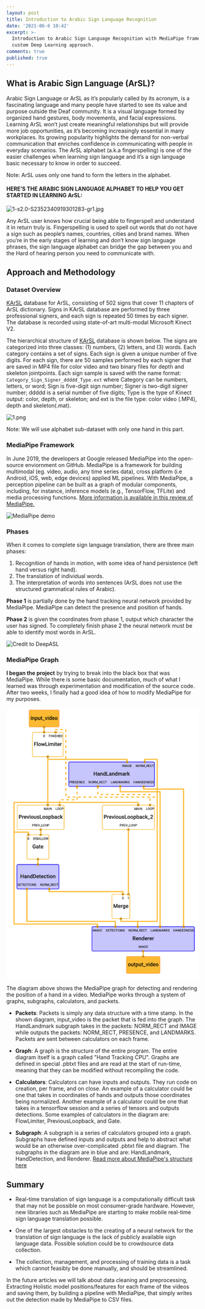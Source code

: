 ```yaml
---
layout: post
title: Introduction to Arabic Sign Language Recognition
date: '2021-06-6 10:42'
excerpt: >-
  Introduction to Arabic Sign Language Recognition with MediaPipe framework and
  custom Deep Learning approach.
comments: true
published: true
---
```


## What is Arabic Sign Language (ArSL)?
Arabic Sign Language or ArSL as it’s popularly called by its acronym, is a fascinating language and many people have started to see its value and purpose outside the Deaf community. It is a visual language formed by organized hand gestures, body movements, and facial expressions. Learning ArSL won’t just create meaningful relationships but will provide more job opportunities, as it’s becoming increasingly essential in many workplaces. Its growing popularity highlights the demand for non-verbal communication that enriches confidence in communicating with people in everyday scenarios. The ArSL alphabet (a.k.a fingerspelling) is one of the easier challenges when learning sign language and it’s a sign language basic necessary to know in order to succeed.

Note: ArSL uses only one hand to form the letters in the alphabet.

#### HERE’S THE ARABIC SIGN LANGUAGE ALPHABET TO HELP YOU GET STARTED IN LEARNING ArSL:

![1-s2.0-S2352340919301283-gr1.jpg]({{site.baseurl}}/img/1-s2.0-S2352340919301283-gr1.jpg)

Any ArSL user knows how crucial being able to fingerspell and understand it in return truly is. Fingerspelling is used to spell out words that do not have a sign such as people’s names, countries, cities and brand names. When you’re in the early stages of learning and don’t know sign language phrases, the sign language alphabet can bridge the gap between you and the Hard of hearing person you need to communicate with.


## Approach and Methodology
### Dataset Overview
[KArSL](https://dl.acm.org/doi/10.1145/3423420) database for ArSL, consisting of 502 signs that cover 11 chapters of ArSL dictionary. Signs in KArSL database are performed by three professional signers, and each sign is repeated 50 times by each signer. The database is recorded using state-of-art multi-modal Microsoft Kinect V2.

The hierarchical structure of [KArSL](https://dl.acm.org/doi/10.1145/3423420) database is shown below. The signs are categorized into three classes: (1) numbers, (2) letters, and (3) words. Each category contains a set of signs. Each sign is given a unique number of five digits. For each sign, there are 50 samples performed by each signer that are saved in MP4 file for color video and two binary files for depth and skeleton jointpoints. Each sign sample is saved with the name format: `Category_Sign_Signer_ddddd_Type.ext` where Category can be numbers, letters, or word; Sign is five-digit sign number; Signer is two-digit signer number; ddddd is a serial number of five digits; Type is the type of Kinect output: color, depth, or skeleton; and ext is the file type: color video (.MP4), depth and skeleton(.mat).

![1.png]({{site.baseurl}}/img/1.png)

Note: We will use alphabet sub-dataset with only one hand in this part.

### MediaPipe Framework
In June 2019, the developers at Google released MediaPipe into the open-source enviornment on GitHub. MediaPipe is a framework for building multimodal (eg. video, audio, any time series data), cross platform (i.e Android, iOS, web, edge devices) applied ML pipelines. With MediaPipe, a perception pipeline can be built as a graph of modular components, including, for instance, inference models (e.g., TensorFlow, TFLite) and media processing functions. [More information is available in this review of MediaPipe.](https://github.com/google/mediapipe/)

![MediaPipe demo](https://github.com/AriAlavi/SigNN/blob/master/docs/images/mobile/hand_tracking_3d_android_gpu.gif?raw=true)

### Phases
When it comes to complete sign language translation, there are three main phases:

1. Recognition of hands in motion, with some idea of hand persistence (left hand versus right hand).
1. The translation of individual words.
1. The interpretation of words into sentences (ArSL does not use the structured grammatical rules of Arabic).

**Phase 1** is partially done by the hand tracking neural network provided by MediaPipe. MediaPipe can  detect the presence and position of hands.

**Phase 2** is given the coordinates from phase 1, output which character the user has signed. To completely finish phase 2 the neural network must be able to identify most words in ArSL.

![Credit to DeepASL](https://user-images.githubusercontent.com/49175620/76172748-170c8680-6156-11ea-87d0-2045b5b1e373.png)

### MediaPipe Graph

**I began the project** by trying to break into the black box that was MediaPipe. While there is some basic documentation, much of what I learned was through experimentation and modification of the source code. After two weeks, I finally had a good idea of how to modify MediaPipe for my purposes.  

![Diagram of a MediaPipe graph](https://github.com/AriAlavi/SigNN/blob/master/docs/images/mobile/hand_tracking_mobile.png?raw=true)

The diagram above shows the MediaPipe graph for detecting and rendering the position of a hand in a video. MediaPipe works through a system of graphs, subgraphs, calculators, and packets.

- **Packets**: Packets is simply any data structure with a time stamp. In the shown diagram, input_video is the packet that is fed into the graph. The HandLandmark subgraph takes in the packets: NORM_RECT and IMAGE while outputs the packets: NORM_RECT, PRESENCE, and LANDMARKS. Packets are sent between calculators on each frame.

- **Graph**: A graph is the structure of the entire program. The entire diagram itself is a graph called "Hand Tracking CPU". Graphs are defined in special .pbtxt files and are read at the start of run-time, meaning that they can be modified without recompiling the code.

- **Calculators**: Calculators can have inputs and outputs. They run code on creation, per frame, and on close. An example of a calculator could be one that takes in coordinates of hands and outputs those coordinates being normalized. Another example of a calculator could be one that takes in a tensorflow session and a series of tensors and outputs detections. Some examples of calculators in the diagram are: FlowLimiter, PreviousLoopback, and Gate.

- **Subgraph**: A subgraph is a series of calculators grouped into a graph. Subgraphs have defined inputs and outputs and help to abstract what would be an otherwise over-complicated .pbtxt file and diagram. The subgraphs in the diagram are in blue and are: HandLandmark, HandDetection, and Renderer. [ Read more about MediaPipe's structure here](https://google.github.io/mediapipe/framework_concepts/framework_concepts.html)

## Summary
- Real-time translation of sign language is a computationally difficult task that may not be possible on most consumer-grade hardware. However, new libraries such as MediaPipe are starting to make mobile real-time sign language translation possible.

- One of the largest obstacles to the creating of a neural network for the translation of sign language is the lack of publicly available sign language data. Possible solution could be to crowdsource data collection.

- The collection, management, and processing of training data is a task which cannot feasibly be done manually, and should be streamlined.

In the future articles we will talk about data cleaning and preprocessing, Extracting Holistic model positions/features for each frame of the videos and saving them, by building a pipeline with MediaPipe, that simply writes out the detection made by MediaPipe to CSV files.

